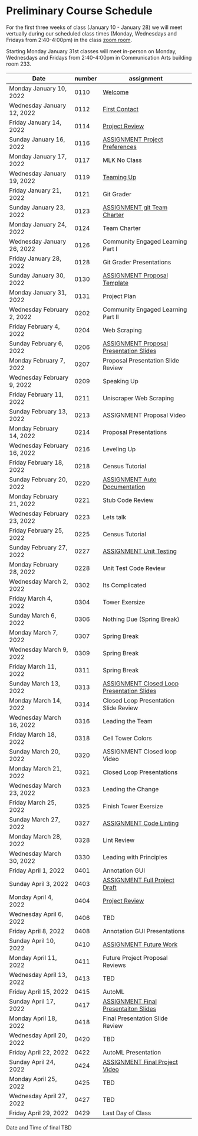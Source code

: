 # Preliminary Course Schedule
For the first three weeks of class (January 10 - January 28) we will meet vertually during our scheduled class times (Monday, Wednesdays and Fridays from 2:40-4:00pm) in the class [zoom room](https://msu.zoom.us/j/96333643100).

Starting Monday January 31st classes will meet in-person on Monday, Wednesdays and Fridays from 2:40-4:00pm in Communication Arts building room 233.

| Date |  number | assignment |
|------|---------|------------|
|  Monday January 10, 2022  | 0110 |  [Welcome](0110-Welcome) |
|  Wednesday January 12, 2022  | 0112 |  [First Contact](0112-First_Contact) |
|  Friday January 14, 2022  | 0114 |  [Project Review](0114-Project_Review) |
|  Sunday January 16, 2022  | 0116 |  [ASSIGNMENT Project Preferences](0116-ASSIGNMENT_Project_Preferences) |
| Monday January 17, 2022   | 0117 | MLK No Class |
|  Wednesday January 19, 2022  | 0119 |  [Teaming Up](0119-Teaming_Up) |
| Friday January 21, 2022   | 0121 | Git Grader |
|  Sunday January 23, 2022  | 0123 |  [ASSIGNMENT git Team Charter](0123-ASSIGNMENT_git_Team_Charter) |
| Monday January 24, 2022   | 0124 | Team Charter |
| Wednesday January 26, 2022   | 0126 | Community Engaged Learning Part I |
| Friday January 28, 2022   | 0128 | Git Grader Presentations |
|  Sunday January 30, 2022  | 0130 |  [ASSIGNMENT Proposal Template](0130-ASSIGNMENT_Proposal_Template) |
| Monday January 31, 2022   | 0131 | Project Plan |
| Wednesday February 2, 2022   | 0202 | Community Engaged Learning Part II |
| Friday February 4, 2022   | 0204 | Web Scraping |
|  Sunday February 6, 2022  | 0206 |  [ASSIGNMENT Proposal Presentation Slides](0206-ASSIGNMENT_Proposal_Presentation_Slides) |
| Monday February 7, 2022   | 0207 | Proposal Presentation Slide Review |
| Wednesday February 9, 2022   | 0209 | Speaking Up |
| Friday February 11, 2022   | 0211 | Uniscraper Web Scraping |
| Sunday February 13, 2022   | 0213 | ASSIGNMENT Proposal Video |
| Monday February 14, 2022   | 0214 | Proposal Presentations |
| Wednesday February 16, 2022   | 0216 | Leveling Up |
| Friday February 18, 2022   | 0218 | Census Tutorial |
|  Sunday February 20, 2022  | 0220 |  [ASSIGNMENT Auto Documentation](0220-ASSIGNMENT_Auto_Documentation) |
| Monday February 21, 2022   | 0221 | Stub Code Review |
| Wednesday February 23, 2022   | 0223 | Lets talk |
| Friday February 25, 2022   | 0225 | Census Tutorial |
|  Sunday February 27, 2022  | 0227 |  [ASSIGNMENT Unit Testing](0227-ASSIGNMENT_Unit_Testing) |
| Monday February 28, 2022   | 0228 | Unit Test Code Review |
| Wednesday March 2, 2022   | 0302 | Its Complicated |
| Friday March 4, 2022   | 0304 | Tower Exersize |
| Sunday March 6, 2022   | 0306 | Nothing Due (Spring Break) |
| Monday March 7, 2022   | 0307 | Spring Break |
| Wednesday March 9, 2022   | 0309 | Spring Break |
| Friday March 11, 2022   | 0311 | Spring Break |
|  Sunday March 13, 2022  | 0313 |  [ASSIGNMENT Closed Loop Presentation Slides](0313-ASSIGNMENT_Closed_Loop_Presentation_Slides) |
| Monday March 14, 2022   | 0314 | Closed Loop Presentation Slide Review |
| Wednesday March 16, 2022   | 0316 | Leading the Team |
| Friday March 18, 2022   | 0318 | Cell Tower Colors |
| Sunday March 20, 2022   | 0320 | ASSIGNMENT Closed loop Video |
| Monday March 21, 2022   | 0321 | Closed Loop Presentations |
| Wednesday March 23, 2022   | 0323 | Leading the Change |
| Friday March 25, 2022   | 0325 | Finish Tower Exersize |
|  Sunday March 27, 2022  | 0327 |  [ASSIGNMENT Code Linting](0327-ASSIGNMENT_Code_Linting) |
| Monday March 28, 2022   | 0328 | Lint Review |
| Wednesday March 30, 2022   | 0330 | Leading with Principles |
| Friday April 1, 2022   | 0401 | Annotation GUI |
|  Sunday April 3, 2022  | 0403 |  [ASSIGNMENT Full Project Draft](0403-ASSIGNMENT_Full_Project_Draft) |
|  Monday April 4, 2022  | 0404 |  [Project Review](0404-Project_Review) |
| Wednesday April 6, 2022   | 0406 | TBD |
| Friday April 8, 2022   | 0408 | Annotation GUI Presentations |
|  Sunday April 10, 2022  | 0410 |  [ASSIGNMENT Future Work](0410-ASSIGNMENT_Future_Work) |
| Monday April 11, 2022   | 0411 | Future Project Proposal Reviews |
| Wednesday April 13, 2022   | 0413 | TBD |
| Friday April 15, 2022   | 0415 | AutoML |
|  Sunday April 17, 2022  | 0417 |  [ASSIGNMENT Final Presentaiton Slides](0417-ASSIGNMENT_Final_Presentaiton_Slides) |
| Monday April 18, 2022   | 0418 | Final Presentation Slide Review |
| Wednesday April 20, 2022   | 0420 | TBD |
| Friday April 22, 2022   | 0422 | AutoML Presentation |
|  Sunday April 24, 2022  | 0424 |  [ASSIGNMENT Final Project Video](0424-ASSIGNMENT_Final_Project_Video) |
| Monday April 25, 2022   | 0425 | TBD |
| Wednesday April 27, 2022   | 0427 | TBD |
| Friday April 29, 2022   | 0429 | Last Day of Class |

Date and Time of final TBD

